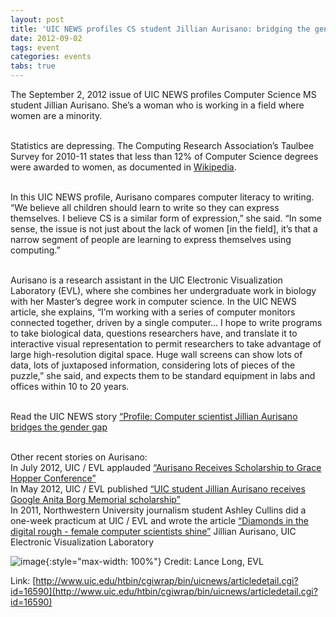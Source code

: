 ```yaml
---
layout: post
title: 'UIC NEWS profiles CS student Jillian Aurisano: bridging the gender gap'
date: 2012-09-02
tags: event
categories: events
tabs: true
---
```


The September 2, 2012 issue of UIC NEWS profiles Computer Science MS student Jillian Aurisano. She&rsquo;s a woman who is working in a field where women are a minority.<br><br>

Statistics are depressing. The Computing Research Association&rsquo;s Taulbee Survey for 2010-11 states that less than 12% of Computer Science degrees were awarded to women, as documented in <a href="http://en.wikipedia.org/wiki/Women_in_computing">Wikipedia</a>.<br><br>

In this UIC NEWS profile, Aurisano compares computer literacy to writing. &ldquo;We believe all children should learn to write so they can express themselves. I believe CS is a similar form of expression,&rdquo; she said. &ldquo;In some sense, the issue is not just about the lack of women [in the field], it&rsquo;s that a narrow segment of people are learning to express themselves using computing.&rdquo;<br><br>

Aurisano is a research assistant in the UIC Electronic Visualization Laboratory (EVL), where she combines her undergraduate work in biology with her Master&rsquo;s degree work in computer science. In the UIC NEWS article, she explains, &ldquo;I&rsquo;m working with a series of computer monitors connected together, driven by a single computer&hellip; I hope to write programs to take biological data, questions researchers have, and translate it to interactive visual representation to permit researchers to take advantage of large high-resolution digital space. Huge wall screens can show lots of data, lots of juxtaposed information, considering lots of pieces of the puzzle,&rdquo; she said, and expects them to be standard equipment in labs and offices within 10 to 20 years.<br><br>

Read the UIC NEWS story <a href="http://www.uic.edu/htbin/cgiwrap/bin/uicnews/articledetail.cgi?id=16590">&ldquo;Profile: Computer scientist Jillian Aurisano bridges the gender gap</a><br><br>

Other recent stories on Aurisano:<br>
In July 2012, UIC / EVL applauded <a href="http://www.evl.uic.edu/core.php?mod=4&amp;type=4&amp;indi=817">&ldquo;Aurisano Receives Scholarship to Grace Hopper Conference&rdquo;</a><br>
In May 2012, UIC / EVL published <a href="http://www.evl.uic.edu/core.php?mod=4&amp;type=4&amp;indi=809">&ldquo;UIC student Jillian Aurisano receives Google Anita Borg Memorial scholarship&rdquo;</a><br>
In 2011, Northwestern University journalism student Ashley Cullins did a one-week practicum at UIC / EVL and wrote the article <a href="http://www.evl.uic.edu/core.php?mod=4&amp;type=4&amp;indi=762">&ldquo;Diamonds in the digital rough - female computer scientists shine&rdquo;</a>
Jillian Aurisano, UIC Electronic Visualization Laboratory

![image](https://www.evl.uic.edu/output/originals/jillianaurisano-2.jpg-srcw.jpg){:style="max-width: 100%"}
Credit: Lance Long, EVL


Link: [http://www.uic.edu/htbin/cgiwrap/bin/uicnews/articledetail.cgi?id=16590](http://www.uic.edu/htbin/cgiwrap/bin/uicnews/articledetail.cgi?id=16590)
